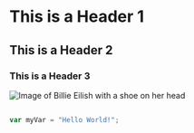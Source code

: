 # This is a Header 1

## This is a Header 2

### This is a Header 3


![Image of Billie Eilish with a shoe on her head](https://i.pinimg.com/originals/6e/1c/9a/6e1c9a81870f0991f34a794fe2b998e4.jpg)

``` javascript

var myVar = "Hello World!";

```
